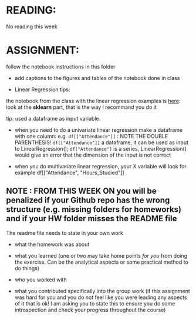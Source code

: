   # READING: 
No reading this week

# ASSIGNMENT: 
follow the notebook instructions in this folder 
- add captions to the figures and tables of the notebook done in class

- Linear Regression tips: 

the notebook from the class with the linear regression examples is [here](https://github.com/fedhere/FDSFE_FBianco/blob/main/CodeExamples/Walking_Speed_linear_regression_in_detail.ipynb):
look at the **sklearn** part, that is the way I recommand you do it

tip: used a dataframe as input variable. 
- when you need to do a univariate linear regression make a dataframe with one column: e.g. `df[["Attendance"]]` : NOTE THE DOUBLE PARENTHESIS! `df[["Attendance"]]` a dataframe, it can be used as input to LinearRegression(); 
`df["Attendance"]` is a series, LinearRegression() would give an error that the dimension of the input is not correct

- when you do multivariate linear regression, your X variable will look for example df[["Attendance", "Hours_Studied"]]


## NOTE : FROM THIS WEEK ON you will be penalized if your Github repo has the wrong structure (e.g. missing folders for homeworks) and if your HW folder misses the README file

The readme file needs to state  in your own work

- what the homework was about 

- what you learned (one or two may take home points _for you_ from doing the exercise. Can be the analytical aspects or some practical method to do things)

- who you worked with

- what you contributed specifically into the group work (if this assignment was hard for you and you do not feel like you were leading any aspects of it that is ok! I am asking you to state this to ensure you do some introspection and check your progress throughout the course)
